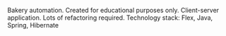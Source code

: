 Bakery automation. Created for educational purposes only.
Client-server application. Lots of refactoring required.
Technology stack: Flex, Java, Spring, Hibernate